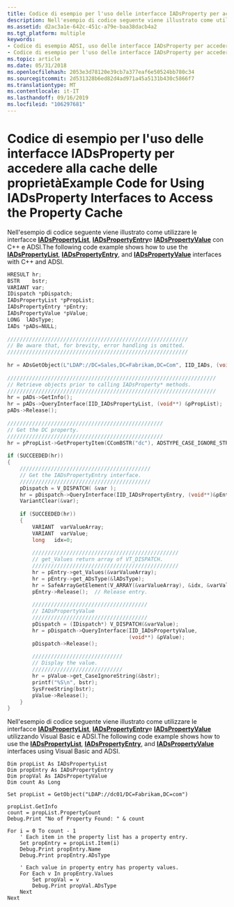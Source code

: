 ```yaml
---
title: Codice di esempio per l'uso delle interfacce IADsProperty per accedere alla cache delle proprietà
description: Nell'esempio di codice seguente viene illustrato come utilizzare le interfacce IADsPropertyList, IADsPropertyEntry e IADsPropertyValue con C++ e ADSI.
ms.assetid: d2ac3a1e-642c-451c-a79e-baa38dacb4a2
ms.tgt_platform: multiple
keywords:
- Codice di esempio ADSI, uso delle interfacce IADsProperty per accedere alla cache delle proprietà
- Codice di esempio per l'uso delle interfacce IADsProperty per accedere alla cache delle proprietà ADSI
ms.topic: article
ms.date: 05/31/2018
ms.openlocfilehash: 2053e3d78120e39cb7a377eaf6e50524bb780c34
ms.sourcegitcommit: 2d531328b6ed82d4ad971a45a5131b430c5866f7
ms.translationtype: MT
ms.contentlocale: it-IT
ms.lasthandoff: 09/16/2019
ms.locfileid: "106297681"
---
```

# <a name="example-code-for-using-iadsproperty-interfaces-to-access-the-property-cache"></a><span data-ttu-id="20766-105">Codice di esempio per l'uso delle interfacce IADsProperty per accedere alla cache delle proprietà</span><span class="sxs-lookup"><span data-stu-id="20766-105">Example Code for Using IADsProperty Interfaces to Access the Property Cache</span></span>

<span data-ttu-id="20766-106">Nell'esempio di codice seguente viene illustrato come utilizzare le interfacce [**IADsPropertyList**](/windows/desktop/api/Iads/nn-iads-iadspropertylist), [**IADsPropertyEntry**](/windows/desktop/api/Iads/nn-iads-iadspropertyentry)e [**IADsPropertyValue**](/windows/desktop/api/Iads/nn-iads-iadspropertyvalue) con C++ e ADSI.</span><span class="sxs-lookup"><span data-stu-id="20766-106">The following code example shows how to use the [**IADsPropertyList**](/windows/desktop/api/Iads/nn-iads-iadspropertylist), [**IADsPropertyEntry**](/windows/desktop/api/Iads/nn-iads-iadspropertyentry), and [**IADsPropertyValue**](/windows/desktop/api/Iads/nn-iads-iadspropertyvalue) interfaces with C++ and ADSI.</span></span>


```C++
HRESULT hr;
BSTR    bstr;
VARIANT var;
IDispatch *pDispatch;
IADsPropertyList *pPropList;
IADsPropertyEntry *pEntry;
IADsPropertyValue *pValue;
LONG  lADsType;
IADs *pADs=NULL;
 
//////////////////////////////////////////////////////////
// Be aware that, for brevity, error handling is omitted.
//////////////////////////////////////////////////////////
 
hr = ADsGetObject(L"LDAP://DC=Sales,DC=Fabrikam,DC=Com", IID_IADs, (void**) &pADs);
 
///////////////////////////////////////////////////////////////////
// Retrieve objects prior to calling IADsProperty* methods.
///////////////////////////////////////////////////////////////////
hr = pADs->GetInfo();
hr = pADs->QueryInterface(IID_IADsPropertyList, (void**) &pPropList);
pADs->Release();
 
//////////////////////////////////////////////////
// Get the DC property.
//////////////////////////////////////////////////
hr = pPropList->GetPropertyItem(CComBSTR("dc"), ADSTYPE_CASE_IGNORE_STRING, &var);
 
if (SUCCEEDED(hr))
{
    //////////////////////////////////////////
    // Get the IADsPropertyEntry interface.
    //////////////////////////////////////////
    pDispatch = V_DISPATCH( &var );
    hr = pDispatch->QueryInterface(IID_IADsPropertyEntry, (void**)&pEntry);
    VariantClear(&var);
 
    if (SUCCEEDED(hr))
    {
        VARIANT  varValueArray;
        VARIANT  varValue;
        long   idx=0;
 
        ///////////////////////////////////////////////
        // get_Values return array of VT_DISPATCH.
        ///////////////////////////////////////////////
        hr = pEntry->get_Values(&varValueArray);
        hr = pEntry->get_ADsType(&lADsType);
        hr = SafeArrayGetElement(V_ARRAY(&varValueArray), &idx, &varValue);
        pEntry->Release();  // Release entry.
 
        /////////////////////////////////////
        // IADsPropertyValue
        /////////////////////////////////////
        pDispatch = (IDispatch*) V_DISPATCH(&varValue);
        hr = pDispatch->QueryInterface(IID_IADsPropertyValue, 
                                       (void**) &pValue);
        pDispatch->Release();
 
        /////////////////////////////
        // Display the value.
        /////////////////////////////
        hr = pValue->get_CaseIgnoreString(&bstr);
        printf("%S\n", bstr);
        SysFreeString(bstr);
        pValue->Release();
    } 
}
```



<span data-ttu-id="20766-107">Nell'esempio di codice seguente viene illustrato come utilizzare le interfacce [**IADsPropertyList**](/windows/desktop/api/Iads/nn-iads-iadspropertylist), [**IADsPropertyEntry**](/windows/desktop/api/Iads/nn-iads-iadspropertyentry)e [**IADsPropertyValue**](/windows/desktop/api/Iads/nn-iads-iadspropertyvalue) utilizzando Visual Basic e ADSI.</span><span class="sxs-lookup"><span data-stu-id="20766-107">The following code example shows how to use the [**IADsPropertyList**](/windows/desktop/api/Iads/nn-iads-iadspropertylist), [**IADsPropertyEntry**](/windows/desktop/api/Iads/nn-iads-iadspropertyentry), and [**IADsPropertyValue**](/windows/desktop/api/Iads/nn-iads-iadspropertyvalue) interfaces using Visual Basic and ADSI.</span></span>


```VB
Dim propList As IADsPropertyList
Dim propEntry As IADsPropertyEntry
Dim propVal As IADsPropertyValue
Dim count As Long
 
Set propList = GetObject("LDAP://dc01/DC=Fabrikam,DC=com")
 
propList.GetInfo
count = propList.PropertyCount
Debug.Print "No of Property Found: " & count
 
For i = 0 To count - 1
    ' Each item in the property list has a property entry.
    Set propEntry = propList.Item(i)
    Debug.Print propEntry.Name
    Debug.Print propEntry.ADsType
    
    ' Each value in property entry has property values.
    For Each v In propEntry.Values
        Set propVal = v
        Debug.Print propVal.ADsType
    Next
Next
```



 

 




